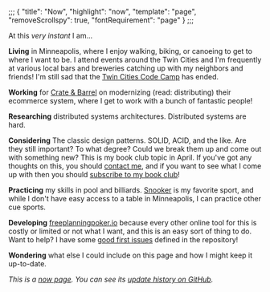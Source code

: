 ;;;
{
	"title": "Now",
	"highlight": "now",
	"template": "page",
	"removeScrollspy": true,
	"fontRequirement": "page"
}
;;;

At this _very instant_ I am...

**Living** in Minneapolis, where I enjoy walking, biking, or canoeing to get to where I want to be. I attend events around the Twin Cities and I'm frequently at various local bars and breweries catching up with my neighbors and friends! I'm still sad that the [Twin Cities Code Camp](https://twincitiescodecamp.com/) has ended.

**Working** for [Crate & Barrel](https://www.crateandbarrel.com) on modernizing (read: distributing) their ecommerce system, where I get to work with a bunch of fantastic people!

**Researching** distributed systems architectures. Distributed systems are hard.

**Considering** The classic design patterns. SOLID, ACID, and the like. Are they still important? To what degree? Could we break them up and come out with something new? This is my book club topic in April. If you've got any thoughts on this, you should [contact me](https://ian.wold.guru/connect.html), and if you want to see what I come up with then you should [subscribe to my book club](https://buttondown.email/ianwold)!

**Practicing** my skills in pool and billiards. [Snooker](https://en.wikipedia.org/wiki/Snooker) is my favorite sport, and while I don't have easy access to a table in Minneapolis, I can practice other cue sports.

**Developing** [freeplanningpoker.io](https://freeplanningpoker.io) because every other online tool for this is costly or limited or not what I want, and this is an easy sort of thing to do. Want to help? I have some [good first issues](https://github.com/IanWold/PlanningPoker/issues?q=is%3Aopen+is%3Aissue+label%3A%22good+first+issue%22) defined in the repository!

**Wondering** what else I could include on this page and how I might keep it up-to-date.

_This is a [now page](https://nownownow.com/about). You can see its [update history on GitHub](https://github.com/IanWold/ianwold.github.io/commits/master/Site/now.md)._
